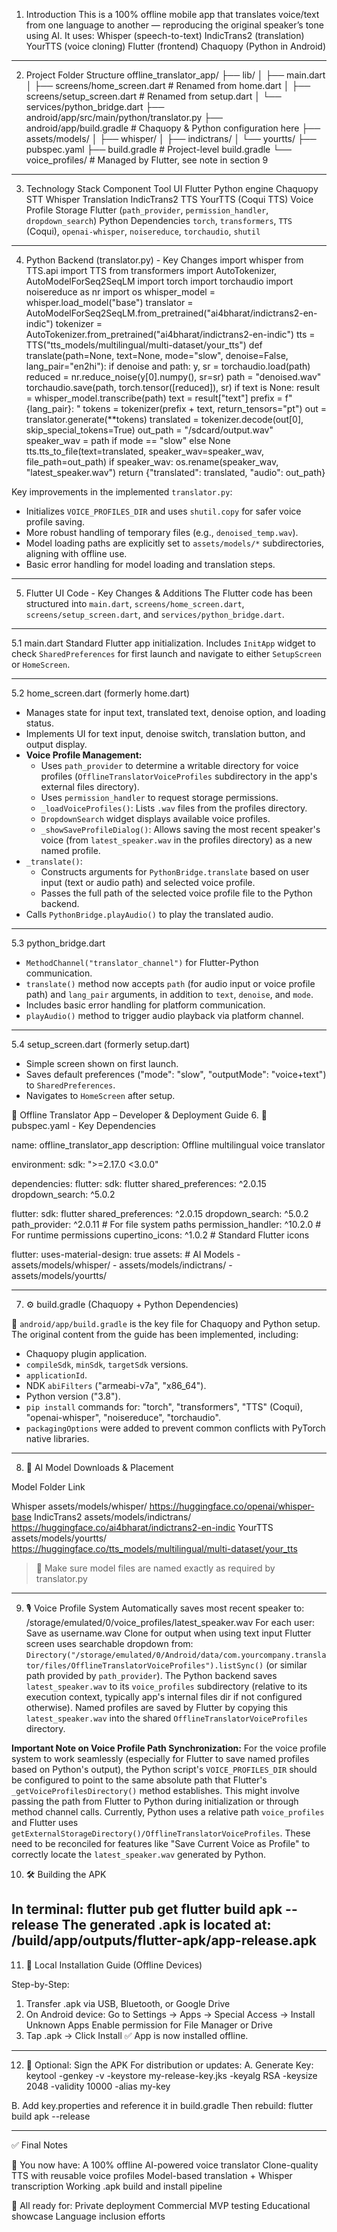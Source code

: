 1. Introduction
This is a 100% offline mobile app that translates voice/text from one language to another — reproducing the original speaker’s tone using AI.
It uses:
Whisper (speech-to-text)
IndicTrans2 (translation)
YourTTS (voice cloning)
Flutter (frontend)
Chaquopy (Python in Android)


---

2. Project Folder Structure
offline_translator_app/
├── lib/
│   ├── main.dart
│   ├── screens/home_screen.dart  # Renamed from home.dart
│   ├── screens/setup_screen.dart # Renamed from setup.dart
│   └── services/python_bridge.dart
├── android/app/src/main/python/translator.py
├── android/app/build.gradle # Chaquopy & Python configuration here
├── assets/models/
│   ├── whisper/
│   ├── indictrans/
│   └── yourtts/
├── pubspec.yaml
├── build.gradle # Project-level build.gradle
└── voice_profiles/ # Managed by Flutter, see note in section 9


---

3. Technology Stack
Component	Tool
UI	Flutter
Python engine	Chaquopy
STT	Whisper
Translation	IndicTrans2
TTS	YourTTS (Coqui TTS)
Voice Profile Storage	Flutter (`path_provider`, `permission_handler`, `dropdown_search`)
Python Dependencies	`torch`, `transformers`, `TTS` (Coqui), `openai-whisper`, `noisereduce`, `torchaudio`, `shutil`



---

4. Python Backend (translator.py) - Key Changes
import whisper
from TTS.api import TTS
from transformers import AutoTokenizer, AutoModelForSeq2SeqLM
import torch
import torchaudio
import noisereduce as nr
import os
whisper_model = whisper.load_model("base")
translator = AutoModelForSeq2SeqLM.from_pretrained("ai4bharat/indictrans2-en-indic")
tokenizer = AutoTokenizer.from_pretrained("ai4bharat/indictrans2-en-indic")
tts = TTS("tts_models/multilingual/multi-dataset/your_tts")
def translate(path=None, text=None, mode="slow", denoise=False, lang_pair="en2hi"):
    if denoise and path:
        y, sr = torchaudio.load(path)
        reduced = nr.reduce_noise(y[0].numpy(), sr=sr)
        path = "denoised.wav"
        torchaudio.save(path, torch.tensor([reduced]), sr)
    if text is None:
        result = whisper_model.transcribe(path)
        text = result["text"]
    prefix = f"{lang_pair}: "
    tokens = tokenizer(prefix + text, return_tensors="pt")
    out = translator.generate(**tokens)
    translated = tokenizer.decode(out[0], skip_special_tokens=True)
    out_path = "/sdcard/output.wav"
    speaker_wav = path if mode == "slow" else None
    tts.tts_to_file(text=translated, speaker_wav=speaker_wav, file_path=out_path)
    if speaker_wav:
        os.rename(speaker_wav, "latest_speaker.wav")
    return {"translated": translated, "audio": out_path}

Key improvements in the implemented `translator.py`:
- Initializes `VOICE_PROFILES_DIR` and uses `shutil.copy` for safer voice profile saving.
- More robust handling of temporary files (e.g., `denoised_temp.wav`).
- Model loading paths are explicitly set to `assets/models/*` subdirectories, aligning with offline use.
- Basic error handling for model loading and translation steps.

---

5. Flutter UI Code - Key Changes & Additions
The Flutter code has been structured into `main.dart`, `screens/home_screen.dart`, `screens/setup_screen.dart`, and `services/python_bridge.dart`.

---
5.1 main.dart
Standard Flutter app initialization. Includes `InitApp` widget to check `SharedPreferences` for first launch and navigate to either `SetupScreen` or `HomeScreen`.

---
5.2 home_screen.dart (formerly home.dart)
- Manages state for input text, translated text, denoise option, and loading status.
- Implements UI for text input, denoise switch, translation button, and output display.
- **Voice Profile Management:**
    - Uses `path_provider` to determine a writable directory for voice profiles (`OfflineTranslatorVoiceProfiles` subdirectory in the app's external files directory).
    - Uses `permission_handler` to request storage permissions.
    - `_loadVoiceProfiles()`: Lists `.wav` files from the profiles directory.
    - `DropdownSearch` widget displays available voice profiles.
    - `_showSaveProfileDialog()`: Allows saving the most recent speaker's voice (from `latest_speaker.wav` in the profiles directory) as a new named profile.
- `_translate()`:
    - Constructs arguments for `PythonBridge.translate` based on user input (text or audio path) and selected voice profile.
    - Passes the full path of the selected voice profile file to the Python backend.
- Calls `PythonBridge.playAudio()` to play the translated audio.

---
5.3 python_bridge.dart
- `MethodChannel("translator_channel")` for Flutter-Python communication.
- `translate()` method now accepts `path` (for audio input or voice profile path) and `lang_pair` arguments, in addition to `text`, `denoise`, and `mode`.
- Includes basic error handling for platform communication.
- `playAudio()` method to trigger audio playback via platform channel.

---
5.4 setup_screen.dart (formerly setup.dart)
- Simple screen shown on first launch.
- Saves default preferences ("mode": "slow", "outputMode": "voice+text") to `SharedPreferences`.
- Navigates to `HomeScreen` after setup.

📘 Offline Translator App – Developer & Deployment Guide
6. 🧾 pubspec.yaml - Key Dependencies

name: offline_translator_app
description: Offline multilingual voice translator

environment:
  sdk: ">=2.17.0 <3.0.0"

dependencies:
  flutter:
    sdk: flutter
  shared_preferences: ^2.0.15
  dropdown_search: ^5.0.2

  flutter:
    sdk: flutter
  shared_preferences: ^2.0.15
  dropdown_search: ^5.0.2
  path_provider: ^2.0.11 # For file system paths
  permission_handler: ^10.2.0 # For runtime permissions
  cupertino_icons: ^1.0.2 # Standard Flutter icons

flutter:
  uses-material-design: true
  assets:
    # AI Models
    - assets/models/whisper/
    - assets/models/indictrans/
    - assets/models/yourtts/

---

7. ⚙️ build.gradle (Chaquopy + Python Dependencies)

📍 `android/app/build.gradle` is the key file for Chaquopy and Python setup.
The original content from the guide has been implemented, including:
- Chaquopy plugin application.
- `compileSdk`, `minSdk`, `targetSdk` versions.
- `applicationId`.
- NDK `abiFilters` ("armeabi-v7a", "x86_64").
- Python version ("3.8").
- `pip install` commands for: "torch", "transformers", "TTS" (Coqui), "openai-whisper", "noisereduce", "torchaudio".
- `packagingOptions` were added to prevent common conflicts with PyTorch native libraries.


---

8. 🔗 AI Model Downloads & Placement

Model	Folder	Link

Whisper	assets/models/whisper/	https://huggingface.co/openai/whisper-base
IndicTrans2	assets/models/indictrans/	https://huggingface.co/ai4bharat/indictrans2-en-indic
YourTTS	assets/models/yourtts/	https://huggingface.co/tts_models/multilingual/multi-dataset/your_tts
> 🔸 Make sure model files are named exactly as required by translator.py

---

9. 🎙️ Voice Profile System
Automatically saves most recent speaker to:
/storage/emulated/0/voice_profiles/latest_speaker.wav
For each user:
Save as username.wav
Clone for output when using text input
Flutter screen uses searchable dropdown from:
`Directory("/storage/emulated/0/Android/data/com.yourcompany.translator/files/OfflineTranslatorVoiceProfiles").listSync()` (or similar path provided by `path_provider`).
The Python backend saves `latest_speaker.wav` to its `voice_profiles` subdirectory (relative to its execution context, typically app's internal files dir if not configured otherwise). Named profiles are saved by Flutter by copying this `latest_speaker.wav` into the shared `OfflineTranslatorVoiceProfiles` directory.

**Important Note on Voice Profile Path Synchronization:** For the voice profile system to work seamlessly (especially for Flutter to save named profiles based on Python's output), the Python script's `VOICE_PROFILES_DIR` should be configured to point to the same absolute path that Flutter's `_getVoiceProfilesDirectory()` method establishes. This might involve passing the path from Flutter to Python during initialization or through method channel calls. Currently, Python uses a relative path `voice_profiles` and Flutter uses `getExternalStorageDirectory()/OfflineTranslatorVoiceProfiles`. These need to be reconciled for features like "Save Current Voice as Profile" to correctly locate the `latest_speaker.wav` generated by Python.

10. 🛠️ Building the APK

In terminal:
flutter pub get
flutter build apk --release
The generated .apk is located at:
/build/app/outputs/flutter-apk/app-release.apk
---

11. 📲 Local Installation Guide (Offline Devices)

Step-by-Step:
1. Transfer .apk via USB, Bluetooth, or Google Drive
2. On Android device:
Go to Settings → Apps → Special Access → Install Unknown Apps
Enable permission for File Manager or Drive
3. Tap .apk → Click Install
✅ App is now installed offline.


---

12. 🔐 Optional: Sign the APK
For distribution or updates:
A. Generate Key:
keytool -genkey -v -keystore my-release-key.jks -keyalg RSA -keysize 2048 -validity 10000 -alias my-key

B. Add key.properties and reference it in build.gradle
Then rebuild:
flutter build apk --release


---

✅ Final Notes

🎯 You now have:
A 100% offline AI-powered voice translator
Clone-quality TTS with reusable voice profiles
Model-based translation + Whisper transcription
Working .apk build and install pipeline


📁 All ready for:
Private deployment
Commercial MVP testing
Educational showcase
Language inclusion efforts

